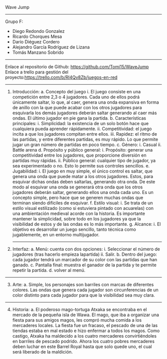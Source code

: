 
Wave Jump
____________________________________________________________________
Grupo F:
- Diego Redondo Gonzalez
- Ricardo Chorques Mesa
- Darío Diéguez Cordero
- Alejandro García Rodríguez de Lizana
- Tomás Manzano Sobrido
____________________________________________________________________
Enlace al repositorio de Github: https://github.com/Tomi15/WaveJump
Enlace a trello para gestión del proyecto:https://trello.com/b/RI4Qv8Zb/juegos-en-red
____________________________________________________________________
1. Introducción:
  a. Concepto del juego
    i. El juego consiste en una competición entre 2,3 o 4 jugadores. Cada uno de ellos podrá únicamente saltar, lo que, al caer, genera una onda expansiva en forma de anillo con     la que puede acabar con los otros jugadores para esquivarla los demás jugadores deberán saltar generando al caer más ondas. El último jugador en pie gana la partida.
  b. Características principales:
    i. Simplicidad: la existencia de un solo botón hace que cualquiera pueda aprender rápidamente.
    ii. Competitividad: el juego incita a que los jugadores compitan entre ellos.
    iii. Rapidez: el ritmo de las partidas, y entre diferentes partidas, es muy rápido. Lo que permite jugar un gran número de partidas en poco tiempo.
  c. Género:
    i. Casual
    ii. Battle arena
  d. Propósito y público general:
    i. Propósito: generar una competitividad entre los jugadores, que proporcione diversión en partidas muy rápidas.
    ii. Público general: cualquier tipo de jugador, ya sea experimentado o no. Esto lo permite sus controles sencillos.
  e. Jugabilidad:
    i. El juego en muy simple, el único control es saltar, que genera una onda que puede matar a los otros jugadores. Estos, para esquivar dichas ondas deben saltarlas,                generando otra onda. De este modo al esquivar una onda se generará otra onda que los otros jugadores deberán saltar, generando ellos una onda cada uno. Es un concepto            simple, pero hace que se generen muchas ondas que terminan siendo difíciles de esquivar.
  f. Estilo visual:
    i. Se trata de un estilo visual estilizado (como si estuviera pintado con acuarelas) con una ambientación medieval acorde con la historia. Es importante mantener la                simplicidad, sobre todo en los jugadores ya que la visibilidad de estos y de las ondas es lo más importante.
  g. Alcance:
  	i. El objetivo es desarrollar un juego sencillo, tanto técnica como jugablemente, en un entorno multijugador.
    ____________________________________________________________________
2. Interfaz:
  a. Menú: cuenta con dos opciones:
    i. Seleccionar el número de jugadores (tras hacerlo empieza lapartida)
    ii. Salir.
  b. Dentro del juego: cada jugador tendrá un marcador de su color con las partidas que han ganado.
  c. Pantalla final: muestra el ganador de la partida y te permite repetir la partida.
  d. volver al menú.
  ____________________________________________________________________
3. Arte:
  a. Simple, los personajes son barriles con marcas de diferentes colores. Las ondas que genera cada jugador son circunferencias de un color distinto para cada jugador para que      la visibilidad sea muy clara.
  ____________________________________________________________________
4. Historia:
  a. El poderoso mago-tortuga Atxaka se encontraba en el mercado de la pequeña isla de Wawa. El mago, que iba a organizar una fiesta para sus amigos magos, les compró mucha          comida a los mercaderes locales. La fiesta fue un fracaso, el pescado de una de las tiendas estaba en mal estado e hizo enfermar a todos los magos. Como castigo, Atxaka ha      maldecido a los cuatro mercaderes convirtiéndoles en barriles de pescado podrido. Ahora los cuatro pobres mercaderes deben luchar en este Barrel Royal hasta que solo quede      uno, el cual será liberado de la maldición.
